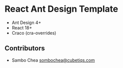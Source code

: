 # React Ant Design Template

- Ant Design 4+
- React 18+
- Craco (cra-overrides)

## Contributors

- Sambo Chea <sombochea@cubetiqs.com>
